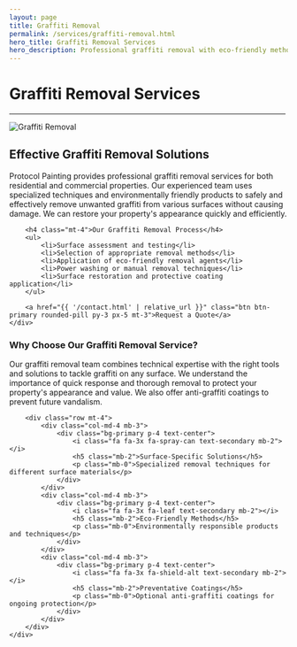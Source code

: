 ```yaml
---
layout: page
title: Graffiti Removal
permalink: /services/graffiti-removal.html
hero_title: Graffiti Removal Services
hero_description: Professional graffiti removal with eco-friendly methods and protective coatings to restore and protect your property.
---
```


<div class="text-center mx-auto mb-5" style="max-width: 500px;">
    <h1 class="display-5">Graffiti Removal Services</h1>
    <hr class="w-25 mx-auto text-primary" style="opacity: 1;">
</div>

<div class="row">
    <div class="col-lg-6">
        <img class="img-fluid w-100 mb-4" src="{{ '/img/service-4.jpg' | relative_url }}" alt="Graffiti Removal">
    </div>
    <div class="col-lg-6">
        <h2>Effective Graffiti Removal Solutions</h2>
        <p>Protocol Painting provides professional graffiti removal services for both residential and commercial properties. Our experienced team uses specialized techniques and environmentally friendly products to safely and effectively remove unwanted graffiti from various surfaces without causing damage. We can restore your property's appearance quickly and efficiently.</p>
        
        <h4 class="mt-4">Our Graffiti Removal Process</h4>
        <ul>
            <li>Surface assessment and testing</li>
            <li>Selection of appropriate removal methods</li>
            <li>Application of eco-friendly removal agents</li>
            <li>Power washing or manual removal techniques</li>
            <li>Surface restoration and protective coating application</li>
        </ul>
        
        <a href="{{ '/contact.html' | relative_url }}" class="btn btn-primary rounded-pill py-3 px-5 mt-3">Request a Quote</a>
    </div>
</div>

<div class="row mt-5">
    <div class="col-12">
        <h3>Why Choose Our Graffiti Removal Service?</h3>
        <p>Our graffiti removal team combines technical expertise with the right tools and solutions to tackle graffiti on any surface. We understand the importance of quick response and thorough removal to protect your property's appearance and value. We also offer anti-graffiti coatings to prevent future vandalism.</p>
        
        <div class="row mt-4">
            <div class="col-md-4 mb-3">
                <div class="bg-primary p-4 text-center">
                    <i class="fa fa-3x fa-spray-can text-secondary mb-2"></i>
                    <h5 class="mb-2">Surface-Specific Solutions</h5>
                    <p class="mb-0">Specialized removal techniques for different surface materials</p>
                </div>
            </div>
            <div class="col-md-4 mb-3">
                <div class="bg-primary p-4 text-center">
                    <i class="fa fa-3x fa-leaf text-secondary mb-2"></i>
                    <h5 class="mb-2">Eco-Friendly Methods</h5>
                    <p class="mb-0">Environmentally responsible products and techniques</p>
                </div>
            </div>
            <div class="col-md-4 mb-3">
                <div class="bg-primary p-4 text-center">
                    <i class="fa fa-3x fa-shield-alt text-secondary mb-2"></i>
                    <h5 class="mb-2">Preventative Coatings</h5>
                    <p class="mb-0">Optional anti-graffiti coatings for ongoing protection</p>
                </div>
            </div>
        </div>
    </div>
</div>